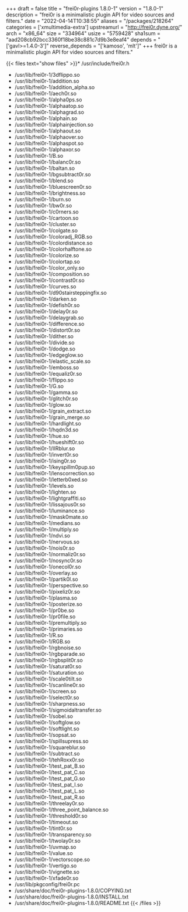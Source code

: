 +++
draft = false
title = "frei0r-plugins 1.8.0-1"
version = "1.8.0-1"
description = "frei0r is a minimalistic plugin API for video sources and filters."
date = "2022-04-14T10:38:55"
aliases = "/packages/218264"
categories = ['xmultimedia-extra']
upstreamurl = "http://frei0r.dyne.org/"
arch = "x86_64"
size = "334964"
usize = "5759428"
sha1sum = "aad208cb92bcc3360f18be38c881c7d9b3e8eaf4"
depends = "['gavl>=1.4.0-3']"
reverse_depends = "['kamoso', 'mlt']"
+++
frei0r is a minimalistic plugin API for video sources and filters."

{{< files text="show files" >}}* /usr/include/frei0r.h
* /usr/lib/frei0r-1/3dflippo.so
* /usr/lib/frei0r-1/addition.so
* /usr/lib/frei0r-1/addition_alpha.so
* /usr/lib/frei0r-1/aech0r.so
* /usr/lib/frei0r-1/alpha0ps.so
* /usr/lib/frei0r-1/alphaatop.so
* /usr/lib/frei0r-1/alphagrad.so
* /usr/lib/frei0r-1/alphain.so
* /usr/lib/frei0r-1/alphainjection.so
* /usr/lib/frei0r-1/alphaout.so
* /usr/lib/frei0r-1/alphaover.so
* /usr/lib/frei0r-1/alphaspot.so
* /usr/lib/frei0r-1/alphaxor.so
* /usr/lib/frei0r-1/B.so
* /usr/lib/frei0r-1/balanc0r.so
* /usr/lib/frei0r-1/baltan.so
* /usr/lib/frei0r-1/bgsubtract0r.so
* /usr/lib/frei0r-1/blend.so
* /usr/lib/frei0r-1/bluescreen0r.so
* /usr/lib/frei0r-1/brightness.so
* /usr/lib/frei0r-1/burn.so
* /usr/lib/frei0r-1/bw0r.so
* /usr/lib/frei0r-1/c0rners.so
* /usr/lib/frei0r-1/cartoon.so
* /usr/lib/frei0r-1/cluster.so
* /usr/lib/frei0r-1/colgate.so
* /usr/lib/frei0r-1/coloradj_RGB.so
* /usr/lib/frei0r-1/colordistance.so
* /usr/lib/frei0r-1/colorhalftone.so
* /usr/lib/frei0r-1/colorize.so
* /usr/lib/frei0r-1/colortap.so
* /usr/lib/frei0r-1/color_only.so
* /usr/lib/frei0r-1/composition.so
* /usr/lib/frei0r-1/contrast0r.so
* /usr/lib/frei0r-1/curves.so
* /usr/lib/frei0r-1/d90stairsteppingfix.so
* /usr/lib/frei0r-1/darken.so
* /usr/lib/frei0r-1/defish0r.so
* /usr/lib/frei0r-1/delay0r.so
* /usr/lib/frei0r-1/delaygrab.so
* /usr/lib/frei0r-1/difference.so
* /usr/lib/frei0r-1/distort0r.so
* /usr/lib/frei0r-1/dither.so
* /usr/lib/frei0r-1/divide.so
* /usr/lib/frei0r-1/dodge.so
* /usr/lib/frei0r-1/edgeglow.so
* /usr/lib/frei0r-1/elastic_scale.so
* /usr/lib/frei0r-1/emboss.so
* /usr/lib/frei0r-1/equaliz0r.so
* /usr/lib/frei0r-1/flippo.so
* /usr/lib/frei0r-1/G.so
* /usr/lib/frei0r-1/gamma.so
* /usr/lib/frei0r-1/glitch0r.so
* /usr/lib/frei0r-1/glow.so
* /usr/lib/frei0r-1/grain_extract.so
* /usr/lib/frei0r-1/grain_merge.so
* /usr/lib/frei0r-1/hardlight.so
* /usr/lib/frei0r-1/hqdn3d.so
* /usr/lib/frei0r-1/hue.so
* /usr/lib/frei0r-1/hueshift0r.so
* /usr/lib/frei0r-1/IIRblur.so
* /usr/lib/frei0r-1/invert0r.so
* /usr/lib/frei0r-1/ising0r.so
* /usr/lib/frei0r-1/keyspillm0pup.so
* /usr/lib/frei0r-1/lenscorrection.so
* /usr/lib/frei0r-1/letterb0xed.so
* /usr/lib/frei0r-1/levels.so
* /usr/lib/frei0r-1/lighten.so
* /usr/lib/frei0r-1/lightgraffiti.so
* /usr/lib/frei0r-1/lissajous0r.so
* /usr/lib/frei0r-1/luminance.so
* /usr/lib/frei0r-1/mask0mate.so
* /usr/lib/frei0r-1/medians.so
* /usr/lib/frei0r-1/multiply.so
* /usr/lib/frei0r-1/ndvi.so
* /usr/lib/frei0r-1/nervous.so
* /usr/lib/frei0r-1/nois0r.so
* /usr/lib/frei0r-1/normaliz0r.so
* /usr/lib/frei0r-1/nosync0r.so
* /usr/lib/frei0r-1/onecol0r.so
* /usr/lib/frei0r-1/overlay.so
* /usr/lib/frei0r-1/partik0l.so
* /usr/lib/frei0r-1/perspective.so
* /usr/lib/frei0r-1/pixeliz0r.so
* /usr/lib/frei0r-1/plasma.so
* /usr/lib/frei0r-1/posterize.so
* /usr/lib/frei0r-1/pr0be.so
* /usr/lib/frei0r-1/pr0file.so
* /usr/lib/frei0r-1/premultiply.so
* /usr/lib/frei0r-1/primaries.so
* /usr/lib/frei0r-1/R.so
* /usr/lib/frei0r-1/RGB.so
* /usr/lib/frei0r-1/rgbnoise.so
* /usr/lib/frei0r-1/rgbparade.so
* /usr/lib/frei0r-1/rgbsplit0r.so
* /usr/lib/frei0r-1/saturat0r.so
* /usr/lib/frei0r-1/saturation.so
* /usr/lib/frei0r-1/scale0tilt.so
* /usr/lib/frei0r-1/scanline0r.so
* /usr/lib/frei0r-1/screen.so
* /usr/lib/frei0r-1/select0r.so
* /usr/lib/frei0r-1/sharpness.so
* /usr/lib/frei0r-1/sigmoidaltransfer.so
* /usr/lib/frei0r-1/sobel.so
* /usr/lib/frei0r-1/softglow.so
* /usr/lib/frei0r-1/softlight.so
* /usr/lib/frei0r-1/sopsat.so
* /usr/lib/frei0r-1/spillsupress.so
* /usr/lib/frei0r-1/squareblur.so
* /usr/lib/frei0r-1/subtract.so
* /usr/lib/frei0r-1/tehRoxx0r.so
* /usr/lib/frei0r-1/test_pat_B.so
* /usr/lib/frei0r-1/test_pat_C.so
* /usr/lib/frei0r-1/test_pat_G.so
* /usr/lib/frei0r-1/test_pat_I.so
* /usr/lib/frei0r-1/test_pat_L.so
* /usr/lib/frei0r-1/test_pat_R.so
* /usr/lib/frei0r-1/threelay0r.so
* /usr/lib/frei0r-1/three_point_balance.so
* /usr/lib/frei0r-1/threshold0r.so
* /usr/lib/frei0r-1/timeout.so
* /usr/lib/frei0r-1/tint0r.so
* /usr/lib/frei0r-1/transparency.so
* /usr/lib/frei0r-1/twolay0r.so
* /usr/lib/frei0r-1/uvmap.so
* /usr/lib/frei0r-1/value.so
* /usr/lib/frei0r-1/vectorscope.so
* /usr/lib/frei0r-1/vertigo.so
* /usr/lib/frei0r-1/vignette.so
* /usr/lib/frei0r-1/xfade0r.so
* /usr/lib/pkgconfig/frei0r.pc
* /usr/share/doc/frei0r-plugins-1.8.0/COPYING.txt
* /usr/share/doc/frei0r-plugins-1.8.0/INSTALL.txt
* /usr/share/doc/frei0r-plugins-1.8.0/README.txt
{{< /files >}}